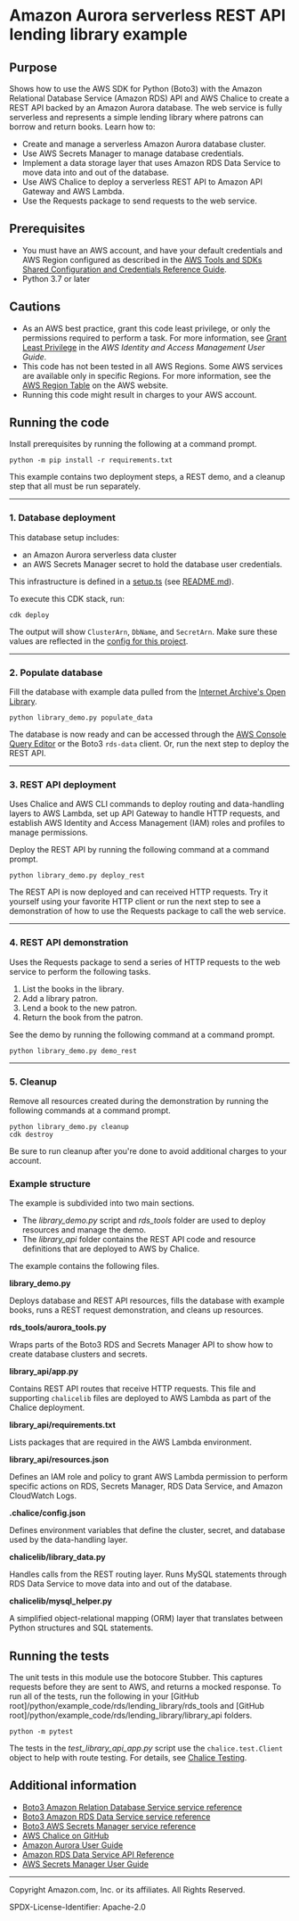 # Amazon Aurora serverless REST API lending library example

## Purpose

Shows how to use the AWS SDK for Python (Boto3) with the Amazon Relational Database 
Service (Amazon RDS) API and AWS Chalice to create a REST API backed by an 
Amazon Aurora database. The web service is fully serverless and represents
a simple lending library where patrons can borrow and return books. Learn how to:

* Create and manage a serverless Amazon Aurora database cluster.
* Use AWS Secrets Manager to manage database credentials.
* Implement a data storage layer that uses Amazon RDS Data Service to move data into
and out of the database.  
* Use AWS Chalice to deploy a serverless REST API to Amazon API Gateway and AWS Lambda.
* Use the Requests package to send requests to the web service.

## Prerequisites

- You must have an AWS account, and have your default credentials and AWS Region
  configured as described in the [AWS Tools and SDKs Shared Configuration and
  Credentials Reference Guide](https://docs.aws.amazon.com/credref/latest/refdocs/creds-config-files.html).
- Python 3.7 or later

## Cautions

- As an AWS best practice, grant this code least privilege, or only the 
  permissions required to perform a task. For more information, see 
  [Grant Least Privilege](https://docs.aws.amazon.com/IAM/latest/UserGuide/best-practices.html#grant-least-privilege) 
  in the *AWS Identity and Access Management 
  User Guide*.
- This code has not been tested in all AWS Regions. Some AWS services are 
  available only in specific Regions. For more information, see the 
  [AWS Region Table](https://aws.amazon.com/about-aws/global-infrastructure/regional-product-services/)
  on the AWS website.
- Running this code might result in charges to your AWS account.

## Running the code

Install prerequisites by running the following at a command prompt.

```
python -m pip install -r requirements.txt
``` 

This example contains two deployment steps, a REST demo, and a cleanup step that
all must be run separately.

---

### 1. Database deployment

This database setup includes:
* an Amazon Aurora serverless data cluster
* an AWS Secrets Manager secret to hold the database user credentials.

This infrastructure is defined in a [setup.ts](resources/cdk/aurora_serverless_app/setup.ts) (see [README.md](resources/cdk/aurora_serverless_app/README.md)).

To execute this CDK stack, run:
```
cdk deploy
```
The output will show `ClusterArn`, `DbName`, and `SecretArn`. Make sure these values are reflected in the [config for this project](config.yml).

---

### 2. Populate database
    
Fill the database with example data pulled from the [Internet Archive's Open Library](https://openlibrary.org). 

```
python library_demo.py populate_data
```

The database is now ready and can be accessed through the 
[AWS Console Query Editor](https://console.aws.amazon.com/rds/home?#query-editor:) 
or the Boto3 `rds-data` client. Or, run the next step to deploy the REST API.

---

### 3. REST API deployment

Uses Chalice and AWS CLI commands to deploy routing and data-handling layers 
to AWS Lambda, set up API Gateway to handle HTTP requests, and
establish AWS Identity and Access Management (IAM) roles and profiles to manage
permissions. 

Deploy the REST API by running the following command at a command 
prompt.

```
python library_demo.py deploy_rest
```

The REST API is now deployed and can received HTTP requests. Try it yourself 
using your favorite HTTP client or run the next step to see a demonstration
of how to use the Requests package to call the web service.

---

### 4. REST API demonstration

Uses the Requests package to send a series of HTTP requests to the web service to
perform the following tasks.

1. List the books in the library.
1. Add a library patron.
1. Lend a book to the new patron.
1. Return the book from the patron.

See the demo by running the following command at a command prompt.

```
python library_demo.py demo_rest
```

---
    
### 5. Cleanup

Remove all resources created during the demonstration by running the following 
commands at a command prompt.

```
python library_demo.py cleanup
cdk destroy
```

Be sure to run cleanup after you're done to avoid additional charges to your 
account.

### Example structure

The example is subdivided into two main sections.

* The *library_demo.py* script and *rds_tools* folder are used to deploy resources 
and manage the demo.
* The *library_api* folder contains the REST API code and resource definitions that 
are deployed to AWS by Chalice.
 
The example contains the following files.

**library_demo.py**

Deploys database and REST API resources, fills the database with example books,
runs a REST request demonstration, and cleans up resources.

**rds_tools/aurora_tools.py**

Wraps parts of the Boto3 RDS and Secrets Manager API to show how to create database
clusters and secrets.  

**library_api/app.py**

Contains REST API routes that receive HTTP requests. This file and supporting 
`chalicelib` files are deployed to AWS Lambda as part of the Chalice deployment.

**library_api/requirements.txt**

Lists packages that are required in the AWS Lambda environment.

**library_api/resources.json**

Defines an IAM role and policy to grant AWS Lambda permission to perform specific
actions on RDS, Secrets Manager, RDS Data Service, and Amazon CloudWatch Logs.    

**.chalice/config.json**

Defines environment variables that define the cluster, secret, and database used
by the data-handling layer.

**chalicelib/library_data.py**

Handles calls from the REST routing layer. Runs MySQL statements through RDS
Data Service to move data into and out of the database.

**chalicelib/mysql_helper.py**

A simplified object-relational mapping (ORM) layer that translates between Python 
structures and SQL statements.  

## Running the tests

The unit tests in this module use the botocore Stubber. This captures requests before 
they are sent to AWS, and returns a mocked response. To run all of the tests, 
run the following in your 
[GitHub root]/python/example_code/rds/lending_library/rds_tools and
[GitHub root]/python/example_code/rds/lending_library/library_api
folders.

```    
python -m pytest
```

The tests in the *test_library_api_app.py* script use the `chalice.test.Client`
object to help with route testing. For details, see 
[Chalice Testing](https://aws.github.io/chalice/api.html#testing-api).

## Additional information

- [Boto3 Amazon Relation Database Service service reference](https://boto3.amazonaws.com/v1/documentation/api/latest/reference/services/rds.html)
- [Boto3 Amazon RDS Data Service service reference](https://boto3.amazonaws.com/v1/documentation/api/latest/reference/services/rds-data.html)
- [Boto3 AWS Secrets Manager service reference](https://boto3.amazonaws.com/v1/documentation/api/latest/reference/services/secretsmanager.html)
- [AWS Chalice on GitHub](https://github.com/aws/chalice)
- [Amazon Aurora User Guide](https://docs.aws.amazon.com/AmazonRDS/latest/AuroraUserGuide/CHAP_AuroraOverview.html)
- [Amazon RDS Data Service API Reference](https://docs.aws.amazon.com/rdsdataservice/latest/APIReference/Welcome.html)
- [AWS Secrets Manager User Guide](https://docs.aws.amazon.com/secretsmanager/latest/userguide/intro.html)

---
Copyright Amazon.com, Inc. or its affiliates. All Rights Reserved.

SPDX-License-Identifier: Apache-2.0
